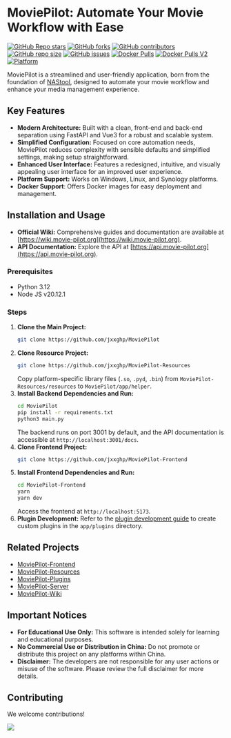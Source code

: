 # MoviePilot: Automate Your Movie Workflow with Ease

[![GitHub Repo stars](https://img.shields.io/github/stars/jxxghp/MoviePilot?style=for-the-badge)](https://github.com/jxxghp/MoviePilot)
[![GitHub forks](https://img.shields.io/github/forks/jxxghp/MoviePilot?style=for-the-badge)](https://github.com/jxxghp/MoviePilot)
[![GitHub contributors](https://img.shields.io/github/contributors/jxxghp/MoviePilot?style=for-the-badge)](https://github.com/jxxghp/MoviePilot)
[![GitHub repo size](https://img.shields.io/github/repo-size/jxxghp/MoviePilot?style=for-the-badge)](https://github.com/jxxghp/MoviePilot)
[![GitHub issues](https://img.shields.io/github/issues/jxxghp/MoviePilot?style=for-the-badge)](https://github.com/jxxghp/MoviePilot)
[![Docker Pulls](https://img.shields.io/docker/pulls/jxxghp/moviepilot?style=for-the-badge)](https://hub.docker.com/r/jxxghp/moviepilot)
[![Docker Pulls V2](https://img.shields.io/docker/pulls/jxxghp/moviepilot-v2?style=for-the-badge)](https://hub.docker.com/r/jxxghp/moviepilot-v2)
[![Platform](https://img.shields.io/badge/platform-Windows%20%7C%20Linux%20%7C%20Synology-blue?style=for-the-badge)](https://github.com/jxxghp/MoviePilot)

MoviePilot is a streamlined and user-friendly application, born from the foundation of [NAStool](https://github.com/NAStool/nas-tools), designed to automate your movie workflow and enhance your media management experience.

## Key Features

*   **Modern Architecture:** Built with a clean, front-end and back-end separation using FastAPI and Vue3 for a robust and scalable system.
*   **Simplified Configuration:** Focused on core automation needs, MoviePilot reduces complexity with sensible defaults and simplified settings, making setup straightforward.
*   **Enhanced User Interface:** Features a redesigned, intuitive, and visually appealing user interface for an improved user experience.
*   **Platform Support:** Works on Windows, Linux, and Synology platforms.
*   **Docker Support**: Offers Docker images for easy deployment and management.

## Installation and Usage

*   **Official Wiki:** Comprehensive guides and documentation are available at [https://wiki.movie-pilot.org](https://wiki.movie-pilot.org).
*   **API Documentation:** Explore the API at [https://api.movie-pilot.org](https://api.movie-pilot.org).

### Prerequisites

*   Python 3.12
*   Node JS v20.12.1

### Steps

1.  **Clone the Main Project:**
    ```bash
    git clone https://github.com/jxxghp/MoviePilot
    ```
2.  **Clone Resource Project:**
    ```bash
    git clone https://github.com/jxxghp/MoviePilot-Resources
    ```
    Copy platform-specific library files (`.so`, `.pyd`, `.bin`) from `MoviePilot-Resources/resources` to `MoviePilot/app/helper`.
3.  **Install Backend Dependencies and Run:**
    ```bash
    cd MoviePilot
    pip install -r requirements.txt
    python3 main.py
    ```
    The backend runs on port 3001 by default, and the API documentation is accessible at `http://localhost:3001/docs`.
4.  **Clone Frontend Project:**
    ```bash
    git clone https://github.com/jxxghp/MoviePilot-Frontend
    ```
5.  **Install Frontend Dependencies and Run:**
    ```bash
    cd MoviePilot-Frontend
    yarn
    yarn dev
    ```
    Access the frontend at `http://localhost:5173`.
6.  **Plugin Development:**
    Refer to the [plugin development guide](https://wiki.movie-pilot.org/zh/plugindev) to create custom plugins in the `app/plugins` directory.

## Related Projects

*   [MoviePilot-Frontend](https://github.com/jxxghp/MoviePilot-Frontend)
*   [MoviePilot-Resources](https://github.com/jxxghp/MoviePilot-Resources)
*   [MoviePilot-Plugins](https://github.com/jxxghp/MoviePilot-Plugins)
*   [MoviePilot-Server](https://github.com/jxxghp/MoviePilot-Server)
*   [MoviePilot-Wiki](https://github.com/jxxghp/MoviePilot-Wiki)

## Important Notices

*   **For Educational Use Only:** This software is intended solely for learning and educational purposes.
*   **No Commercial Use or Distribution in China:** Do not promote or distribute this project on any platforms within China.
*   **Disclaimer:** The developers are not responsible for any user actions or misuse of the software.  Please review the full disclaimer for more details.

## Contributing

We welcome contributions!

<a href="https://github.com/jxxghp/MoviePilot/graphs/contributors">
  <img src="https://contrib.rocks/image?repo=jxxghp/MoviePilot" />
</a>
